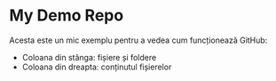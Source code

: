 # My Demo Repo

Acesta este un mic exemplu pentru a vedea cum funcționează GitHub:
- Coloana din stânga: fișiere și foldere
- Coloana din dreapta: conținutul fișierelor
